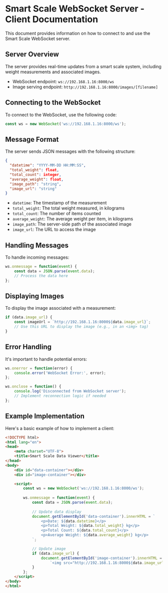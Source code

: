 # Smart Scale WebSocket Server - Client Documentation

This document provides information on how to connect to and use the Smart Scale WebSocket server.

## Server Overview

The server provides real-time updates from a smart scale system, including weight measurements and associated images.

- WebSocket endpoint: `ws://192.168.1.16:8000/ws`
- Image serving endpoint: `http://192.168.1.16:8000/images/[filename]`

## Connecting to the WebSocket

To connect to the WebSocket, use the following code:

```javascript
const ws = new WebSocket('ws://192.168.1.16:8000/ws');
```

## Message Format

The server sends JSON messages with the following structure:

```json
{
  "datetime": "YYYY-MM-DD HH:MM:SS",
  "total_weight": float,
  "total_count": integer,
  "average_weight": float,
  "image_path": "string",
  "image_url": "string"
}
```

- `datetime`: The timestamp of the measurement
- `total_weight`: The total weight measured, in kilograms
- `total_count`: The number of items counted
- `average_weight`: The average weight per item, in kilograms
- `image_path`: The server-side path of the associated image
- `image_url`: The URL to access the image

## Handling Messages

To handle incoming messages:

```javascript
ws.onmessage = function(event) {
    const data = JSON.parse(event.data);
    // Process the data here
};
```

## Displaying Images

To display the image associated with a measurement:

```javascript
if (data.image_url) {
    const imageUrl = `http://192.168.1.16:8000${data.image_url}`;
    // Use this URL to display the image (e.g., in an <img> tag)
}
```

## Error Handling

It's important to handle potential errors:

```javascript
ws.onerror = function(error) {
    console.error('WebSocket Error:', error);
};

ws.onclose = function() {
    console.log('Disconnected from WebSocket server');
    // Implement reconnection logic if needed
};
```

## Example Implementation

Here's a basic example of how to implement a client:

```html
<!DOCTYPE html>
<html lang="en">
<head>
    <meta charset="UTF-8">
    <title>Smart Scale Data Viewer</title>
</head>
<body>
    <div id="data-container"></div>
    <div id="image-container"></div>

    <script>
        const ws = new WebSocket('ws://192.168.1.16:8000/ws');
        
        ws.onmessage = function(event) {
            const data = JSON.parse(event.data);
            
            // Update data display
            document.getElementById('data-container').innerHTML = `
                <p>Date: ${data.datetime}</p>
                <p>Total Weight: ${data.total_weight} kg</p>
                <p>Total Count: ${data.total_count}</p>
                <p>Average Weight: ${data.average_weight} kg</p>
            `;

            // Update image
            if (data.image_url) {
                document.getElementById('image-container').innerHTML = 
                    `<img src="http://192.168.1.16:8000${data.image_url}" alt="Smart Scale Image">`;
            }
        };
    </script>
</body>
</html>
```

